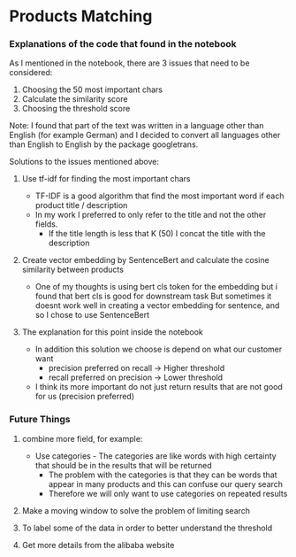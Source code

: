 # Products Matching
### Explanations of the code that found in the notebook
As I mentioned in the notebook, there are 3 issues that need to be considered:
1. Choosing the 50 most important chars
2. Calculate the similarity score
3. Choosing the threshold score

Note: I found that part of the text was written in a language other than English (for example German) and I decided to
 convert all languages other than English to English by the package googletrans.
 
Solutions to the issues mentioned above:
1. Use tf-idf for finding the most important chars
    * TF-IDF is a good algorithm that find the most important word if each product title / description
    * In my work I preferred to only refer to the title and not the other fields.
        * If the title length is less that K (50) I concat the title with the description
        
2. Create vector embedding by SentenceBert and calculate the cosine similarity between products
    * One of my thoughts is using bert cls token for the embedding but i found that bert cls is good for downstream task
      But sometimes it doesnt work well in creating a vector embedding for sentence, and so I chose to use SentenceBert
      
3. The explanation for this point inside the notebook
    * In addition this solution we choose is depend on what our customer want
        * precision preferred on recall -> Higher threshold
        * recall preferred on precision -> Lower threshold
    * I think its more important do not just return results that are not good for us (precision preferred)
           

### Future Things
1. combine more field, for example:
    * Use categories - The categories are like words with high certainty that should be in the results that will be returned
        * The problem with the categories is that they can be words that appear in many
         products and this can confuse our query search
        * Therefore we will only want to use categories on repeated results

2. Make a moving window to solve the problem of limiting search

3. To label some of the data in order to better understand the threshold

4. Get more details from the alibaba website

